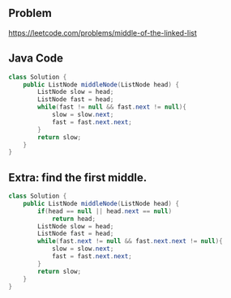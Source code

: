 ## Problem
https://leetcode.com/problems/middle-of-the-linked-list

## Java Code

```java
class Solution {
    public ListNode middleNode(ListNode head) {
        ListNode slow = head;
        ListNode fast = head;
        while(fast != null && fast.next != null){
            slow = slow.next;
            fast = fast.next.next;
        }
        return slow;
    }
}
```

## Extra: find the first middle.

```java
class Solution {
    public ListNode middleNode(ListNode head) {
        if(head == null || head.next == null)
            return head;
        ListNode slow = head;
        ListNode fast = head;
        while(fast.next != null && fast.next.next != null){
            slow = slow.next;
            fast = fast.next.next;
        }
        return slow;
    }
}
```